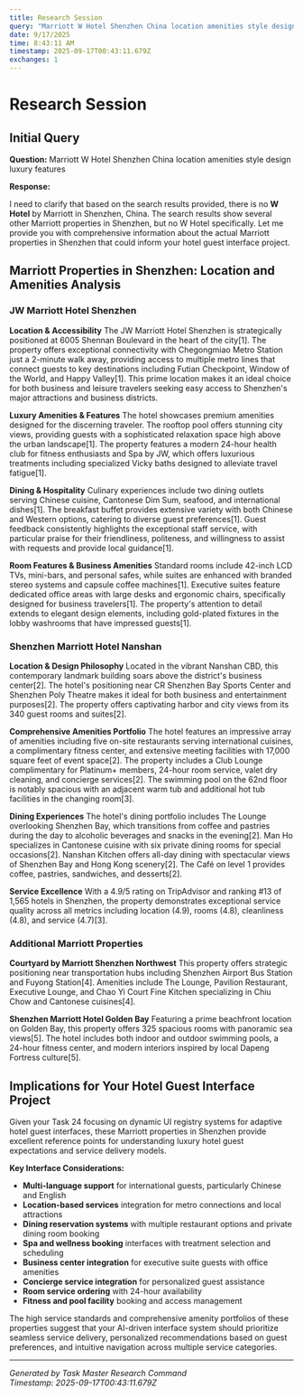 ```yaml
---
title: Research Session
query: "Marriott W Hotel Shenzhen China location amenities style design luxury features"
date: 9/17/2025
time: 8:43:11 AM
timestamp: 2025-09-17T00:43:11.679Z
exchanges: 1
---
```


# Research Session

## Initial Query

**Question:** Marriott W Hotel Shenzhen China location amenities style design luxury features

**Response:**

I need to clarify that based on the search results provided, there is no **W Hotel** by Marriott in Shenzhen, China. The search results show several other Marriott properties in Shenzhen, but no W Hotel specifically. Let me provide you with comprehensive information about the actual Marriott properties in Shenzhen that could inform your hotel guest interface project.

## Marriott Properties in Shenzhen: Location and Amenities Analysis

### **JW Marriott Hotel Shenzhen**

**Location & Accessibility**
The JW Marriott Hotel Shenzhen is strategically positioned at 6005 Shennan Boulevard in the heart of the city[1]. The property offers exceptional connectivity with Chegongmiao Metro Station just a 2-minute walk away, providing access to multiple metro lines that connect guests to key destinations including Futian Checkpoint, Window of the World, and Happy Valley[1]. This prime location makes it an ideal choice for both business and leisure travelers seeking easy access to Shenzhen's major attractions and business districts.

**Luxury Amenities & Features**
The hotel showcases premium amenities designed for the discerning traveler. The rooftop pool offers stunning city views, providing guests with a sophisticated relaxation space high above the urban landscape[1]. The property features a modern 24-hour health club for fitness enthusiasts and Spa by JW, which offers luxurious treatments including specialized Vicky baths designed to alleviate travel fatigue[1].

**Dining & Hospitality**
Culinary experiences include two dining outlets serving Chinese cuisine, Cantonese Dim Sum, seafood, and international dishes[1]. The breakfast buffet provides extensive variety with both Chinese and Western options, catering to diverse guest preferences[1]. Guest feedback consistently highlights the exceptional staff service, with particular praise for their friendliness, politeness, and willingness to assist with requests and provide local guidance[1].

**Room Features & Business Amenities**
Standard rooms include 42-inch LCD TVs, mini-bars, and personal safes, while suites are enhanced with branded stereo systems and capsule coffee machines[1]. Executive suites feature dedicated office areas with large desks and ergonomic chairs, specifically designed for business travelers[1]. The property's attention to detail extends to elegant design elements, including gold-plated fixtures in the lobby washrooms that have impressed guests[1].

### **Shenzhen Marriott Hotel Nanshan**

**Location & Design Philosophy**
Located in the vibrant Nanshan CBD, this contemporary landmark building soars above the district's business center[2]. The hotel's positioning near CR Shenzhen Bay Sports Center and Shenzhen Poly Theatre makes it ideal for both business and entertainment purposes[2]. The property offers captivating harbor and city views from its 340 guest rooms and suites[2].

**Comprehensive Amenities Portfolio**
The hotel features an impressive array of amenities including five on-site restaurants serving international cuisines, a complimentary fitness center, and extensive meeting facilities with 17,000 square feet of event space[2]. The property includes a Club Lounge complimentary for Platinum+ members, 24-hour room service, valet dry cleaning, and concierge services[2]. The swimming pool on the 62nd floor is notably spacious with an adjacent warm tub and additional hot tub facilities in the changing room[3].

**Dining Experiences**
The hotel's dining portfolio includes The Lounge overlooking Shenzhen Bay, which transitions from coffee and pastries during the day to alcoholic beverages and snacks in the evening[2]. Man Ho specializes in Cantonese cuisine with six private dining rooms for special occasions[2]. Nanshan Kitchen offers all-day dining with spectacular views of Shenzhen Bay and Hong Kong scenery[2]. The Café on level 1 provides coffee, pastries, sandwiches, and desserts[2].

**Service Excellence**
With a 4.9/5 rating on TripAdvisor and ranking #13 of 1,565 hotels in Shenzhen, the property demonstrates exceptional service quality across all metrics including location (4.9), rooms (4.8), cleanliness (4.8), and service (4.7)[3].

### **Additional Marriott Properties**

**Courtyard by Marriott Shenzhen Northwest**
This property offers strategic positioning near transportation hubs including Shenzhen Airport Bus Station and Fuyong Station[4]. Amenities include The Lounge, Pavilion Restaurant, Executive Lounge, and Chao Yi Court Fine Kitchen specializing in Chiu Chow and Cantonese cuisines[4].

**Shenzhen Marriott Hotel Golden Bay**
Featuring a prime beachfront location on Golden Bay, this property offers 325 spacious rooms with panoramic sea views[5]. The hotel includes both indoor and outdoor swimming pools, a 24-hour fitness center, and modern interiors inspired by local Dapeng Fortress culture[5].

## **Implications for Your Hotel Guest Interface Project**

Given your Task 24 focusing on dynamic UI registry systems for adaptive hotel guest interfaces, these Marriott properties in Shenzhen provide excellent reference points for understanding luxury hotel guest expectations and service delivery models.

**Key Interface Considerations:**
- **Multi-language support** for international guests, particularly Chinese and English
- **Location-based services** integration for metro connections and local attractions
- **Dining reservation systems** with multiple restaurant options and private dining room booking
- **Spa and wellness booking** interfaces with treatment selection and scheduling
- **Business center integration** for executive suite guests with office amenities
- **Concierge service integration** for personalized guest assistance
- **Room service ordering** with 24-hour availability
- **Fitness and pool facility** booking and access management

The high service standards and comprehensive amenity portfolios of these properties suggest that your AI-driven interface system should prioritize seamless service delivery, personalized recommendations based on guest preferences, and intuitive navigation across multiple service categories.


---

*Generated by Task Master Research Command*  
*Timestamp: 2025-09-17T00:43:11.679Z*
